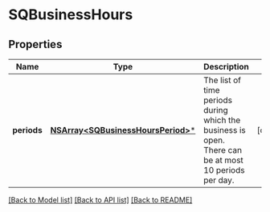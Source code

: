 # SQBusinessHours

## Properties
Name | Type | Description | Notes
------------ | ------------- | ------------- | -------------
**periods** | [**NSArray&lt;SQBusinessHoursPeriod&gt;***](SQBusinessHoursPeriod.md) | The list of time periods during which the business is open. There can be at most 10 periods per day. | [optional] 

[[Back to Model list]](../README.md#documentation-for-models) [[Back to API list]](../README.md#documentation-for-api-endpoints) [[Back to README]](../README.md)


